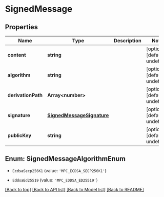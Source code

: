 # SignedMessage

## Properties

|Name | Type | Description | Notes|
|------------ | ------------- | ------------- | -------------|
|**content** | **string** |  | [optional] [default to undefined]|
|**algorithm** | **string** |  | [optional] [default to undefined]|
|**derivationPath** | **Array&lt;number&gt;** |  | [optional] [default to undefined]|
|**signature** | [**SignedMessageSignature**](SignedMessageSignature.md) |  | [optional] [default to undefined]|
|**publicKey** | **string** |  | [optional] [default to undefined]|


## Enum: SignedMessageAlgorithmEnum


* `EcdsaSecp256K1` (value: `'MPC_ECDSA_SECP256K1'`)

* `EddsaEd25519` (value: `'MPC_EDDSA_ED25519'`)





[[Back to top]](#) [[Back to API list]](../../README.md#documentation-for-api-endpoints) [[Back to Model list]](../../README.md#documentation-for-models) [[Back to README]](../../README.md)
